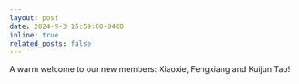 ```yaml
---
layout: post
date: 2024-9-3 15:59:00-0400
inline: true
related_posts: false
---
```


A warm welcome to our new members: Xiaoxie, Fengxiang and Kuijun Tao!
